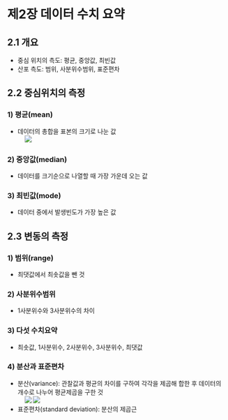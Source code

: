# 제2장 데이터 수치 요약

## 2.1 개요

- 중심 위치의 측도: 평균, 중앙값, 최빈값
- 산포 측도: 범위, 사분위수범위, 표준편차

## 2.2 중심위치의 측정

### 1) 평균(mean)

- 데이터의 총합을 표본의 크기로 나눈 값  
&nbsp;&nbsp;&nbsp;&nbsp;<img src="https://latex.codecogs.com/svg.latex?\bar{x}=\frac{\displaystyle\sum_{i=1}^{n}x_{i}}{n}" />

### 2) 중앙값(median)

- 데이터를 크기순으로 나열할 때 가장 가운데 오는 값

### 3) 최빈값(mode)

- 데이터 중에서 발생빈도가 가장 높은 값

## 2.3 변동의 측정

### 1) 범위(range)

- 최댓값에서 최솟값을 뺀 것

### 2) 사분위수범위

- 1사분위수와 3사분위수의 차이

### 3) 다섯 수치요약

- 최솟값, 1사분위수, 2사분위수, 3사분위수, 최댓값

### 4) 분산과 표준편차

- 분산(variance): 관찰값과 평균의 차이를 구하여 각각을 제곱해 합한 후 데이터의 개수로 나누어 평균제곱을 구한 것  
&nbsp;&nbsp;&nbsp;&nbsp;<img src="https://latex.codecogs.com/svg.latex?s^2=\frac{\displaystyle\sum_{i=1}^{n}({x_i}-{\bar{x}})^2}{n-1}" />&nbsp;<img src="https://latex.codecogs.com/svg.latex?=\frac{\displaystyle\sum_{i=1}^{n}{x_i}^2-n{\bar{x}}^2}{n-1}" />
- 표준편차(standard deviation): 분산의 제곱근 

